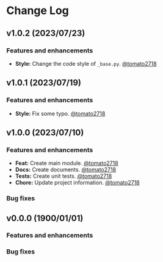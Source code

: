 # Change Log
## v1.0.2 (2023/07/23)
### Features and enhancements
- **Style:** Change the code style of `_base.py`. [@tomato2718]

## v1.0.1 (2023/07/19)
### Features and enhancements
- **Style:** Fix some typo. [@tomato2718]


## v1.0.0 (2023/07/10)
### Features and enhancements
- **Feat:** Create main module. [@tomato2718]
- **Docs:** Create documents. [@tomato2718]
- **Tests:** Create unit tests. [@tomato2718]
- **Chore:** Update project information. [@tomato2718]

### Bug fixes

## v0.0.0 (1900/01/01)
### Features and enhancements

### Bug fixes



<!-- Links -->
[@tomato2718]: yveschen2718@gmail.com